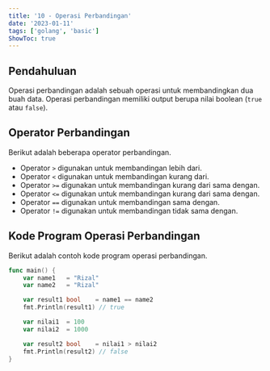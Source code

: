 ```yaml
---
title: '10 - Operasi Perbandingan'
date: '2023-01-11'
tags: ['golang', 'basic']
ShowToc: true
---
```


## Pendahuluan

Operasi perbandingan adalah sebuah operasi untuk membandingkan dua buah data. Operasi perbandingan memiliki output berupa nilai boolean (`true` atau `false`).

## Operator Perbandingan

Berikut adalah beberapa operator perbandingan.

* Operator `>` digunakan untuk membandingan lebih dari.
* Operator `<` digunakan untuk membandingan kurang dari.
* Operator `>=` digunakan untuk membandingan kurang dari sama dengan.
* Operator `<=` digunakan untuk membandingan kurang dari sama dengan.
* Operator `==` digunakan untuk membandingan sama dengan.
* Operator `!=` digunakan untuk membandingan tidak sama dengan.

## Kode Program Operasi Perbandingan

Berikut adalah contoh kode program operasi perbandingan.

```go
func main() {
    var name1   = "Rizal"
    var name2   = "Rizal"

    var result1 bool    = name1 == name2
    fmt.Println(result1) // true

    var nilai1  = 100
    var nilai2  = 1000

    var result2 bool    = nilai1 > nilai2
    fmt.Println(result2) // false
}
```
